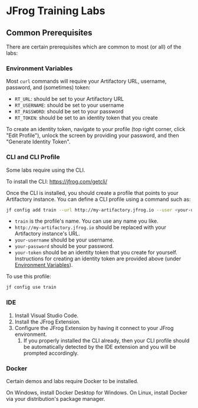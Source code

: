 # JFrog Training Labs

## Common Prerequisites

There are certain prerequisites which are common to most (or all) of the labs:

### Environment Variables

Most `curl` commands will require your Artifactory URL, username, password, and (sometimes) token:

* `RT_URL`: should be set to your Artifactory URL
* `RT_USERNAME`: should be set to your username
* `RT_PASSWORD`: should be set to your password
* `RT_TOKEN`: should be set to an identity token that you create

To create an identity token, navigate to your profile (top right corner, click "Edit Profile"),
unlock the screen by providing your password, and then "Generate Identity Token".

### CLI and CLI Profile

Some labs require using the CLI.

To install the CLI: https://jfrog.com/getcli/

Once the CLI is installed, you should create a profile that points to your Artifactory instance.
You can define a CLI profile using a command such as:

```bash
jf config add train --url http://my-artifactory.jfrog.io --user <your-username> --password <your-password> --access-token <your-token>
```

* `train` is the profile's name. You can use any name you like.
* `http://my-artifactory.jfrog.io` should be replaced with your Artifactory instance's URL.
* `your-username` should be your username.
* `your-password` should be your password.
* `your-token` should be an identity token that you create for yourself. Instructions for creating an identity token
  are provided above (under [Environment Variables](#environment-variables)).

To use this profile:

```bash
jf config use train
```

### IDE

1. Install Visual Studio Code.
2. Install the JFrog Extension.
3. Configure the JFrog Extension by having it connect to your JFrog environment.
   1. If you properly installed the CLI already, then your CLI profile should be automatically detected by the IDE extension
      and you will be prompted accordingly.

### Docker

Certain demos and labs require Docker to be installed.

On Windows, install Docker Desktop for Windows.
On Linux, install Docker via your distribution's package manager.
